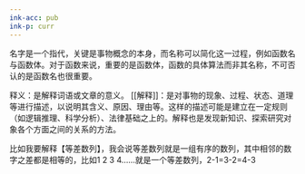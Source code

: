 ```yaml
---
ink-acc: pub
ink-p: curr
---
```


名字是一个指代，关键是事物概念的本身，而名称可以简化这一过程，例如函数名与函数体。对于函数来说，重要的是函数体，函数的具体算法而非其名称，不可否认的是函数名也很重要。


释义：是解释词语或文章的意义。
[[解释]]：是对事物的现象、过程、状态、道理等进行描述，以说明其含义、原因、理由等。这样的描述可能是建立在一定规则（如逻辑推理、科学分析）、法律基础之上的。解释也是发现新知识、探索研究对象各个方面之间的关系的方法。

比如我要解释【等差数列】，我会说等差数列就是一组有序的数列，其中相邻的数字之差都是相等的，比如1 2 3 4……就是一个等差数列，2-1=3-2=4-3
